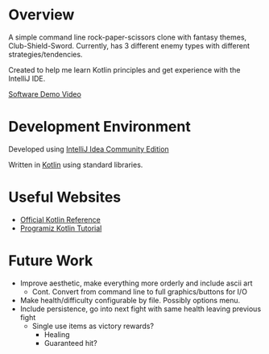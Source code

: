 # Overview

A simple command line rock-paper-scissors clone with fantasy themes, Club-Shield-Sword.
Currently, has 3 different enemy types with different strategies/tendencies.

Created to help me learn Kotlin principles and get experience with the IntelliJ IDE.

[Software Demo Video](https://youtu.be/a5KmL-9Jyq8)

# Development Environment

Developed using [IntelliJ Idea Community Edition](https://www.jetbrains.com/idea/)

Written in [Kotlin](https://kotlinlang.org/) using standard libraries.

# Useful Websites

* [Official Kotlin Reference](https://kotlinlang.org/docs/home.html)
* [Programiz Kotlin Tutorial](https://www.programiz.com/kotlin-programming)

# Future Work

* Improve aesthetic, make everything more orderly and include ascii art
  * Cont. Convert from command line to full graphics/buttons for I/O
* Make health/difficulty configurable by file. Possibly options menu.
* Include persistence, go into next fight with same health leaving previous fight
  * Single use items as victory rewards?
    * Healing
    * Guaranteed hit?